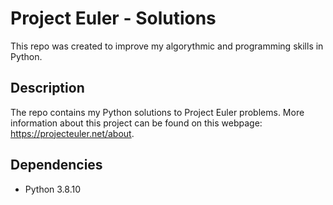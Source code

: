 # Project Euler - Solutions

This repo was created to improve my algorythmic and programming skills in Python.

## Description

The repo contains my Python solutions to Project Euler problems. More information about this project can be found on this webpage:
https://projecteuler.net/about.

## Dependencies

* Python 3.8.10
